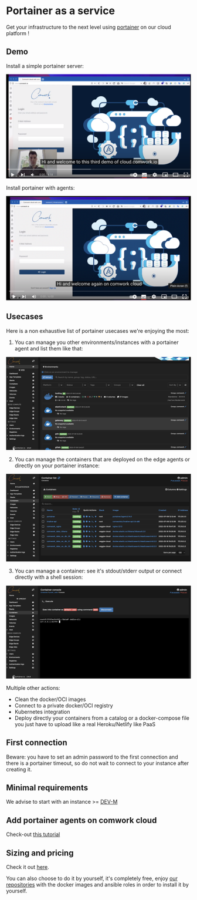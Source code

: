 # Portainer as a service

Get your infrastructure to the next level using [portainer](https://www.portainer.io) on our cloud platform !

## Demo

Install a simple portainer server:

[![portainer_demo](./img/portainer_demo.png)](https://youtu.be/M29YE3w6NxA)

Install portainer with agents:

[![portainer_agent_demo](./img/portainer_agent_demo.png)](https://youtu.be/iYK2cwHQh1A)

## Usecases

Here is a non exhaustive list of portainer usecases we're enjoying the most:

1. You can manage you other environments/instances with a portainer agent and list them like that:

![portainer_manage_envs](./img/portainer_manage_envs.png)

2. You can manage the containers that are deployed on the edge agents or directly on your portainer instance:

![portainer_containers](./img/portainer_containers.png)

3. You can manage a container: see it's stdout/stderr output or connect directly with a shell session:

![portainer_shell_session](./img/portainer_shell_session.png)

Multiple other actions:
* Clean the docker/OCI images
* Connect to a private docker/OCI registry
* Kubernetes integration
* Deploy directly your containers from a catalog or a docker-compose file you just have to upload like a real Heroku/Netlify like PaaS

## First connection

Beware: you have to set an admin password to the first connection and there is a portainer timeout, so do not wait to connect to your instance after creating it.

## Minimal requirements

We advise to start with an instance >= [DEV-M](./sizing_pricing.md)

## Add portainer agents on comwork cloud

Check-out [this tutorial](./tutorials/portainer/agent.md)

## Sizing and pricing

Check it out [here](./sizing_pricing.md).

You can also choose to do it by yourself, it's completely free, enjoy [our repositories](https://gitlab.comwork.io/oss/ansible-iac/portainer) with the docker images and ansible roles in order to install it by yourself.
